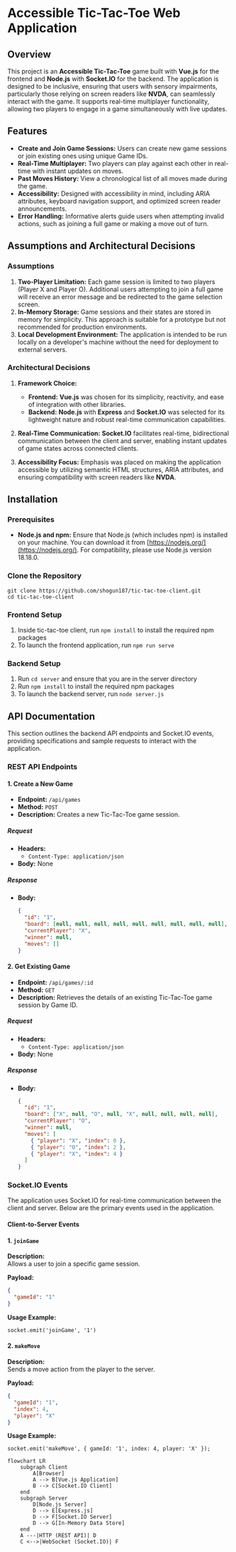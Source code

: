 # Accessible Tic-Tac-Toe Web Application

## Overview

This project is an **Accessible Tic-Tac-Toe** game built with **Vue.js** for the frontend and **Node.js** with **Socket.IO** for the backend. The application is designed to be inclusive, ensuring that users with sensory impairments, particularly those relying on screen readers like **NVDA**, can seamlessly interact with the game. It supports real-time multiplayer functionality, allowing two players to engage in a game simultaneously with live updates.

## Features

- **Create and Join Game Sessions:** Users can create new game sessions or join existing ones using unique Game IDs.
- **Real-Time Multiplayer:** Two players can play against each other in real-time with instant updates on moves.
- **Past Moves History:** View a chronological list of all moves made during the game.
- **Accessibility:** Designed with accessibility in mind, including ARIA attributes, keyboard navigation support, and optimized screen reader announcements.
- **Error Handling:** Informative alerts guide users when attempting invalid actions, such as joining a full game or making a move out of turn.


## Assumptions and Architectural Decisions

### Assumptions

1. **Two-Player Limitation:** Each game session is limited to two players (Player X and Player O). Additional users attempting to join a full game will receive an error message and be redirected to the game selection screen.
2. **In-Memory Storage:** Game sessions and their states are stored in memory for simplicity. This approach is suitable for a prototype but not recommended for production environments.
3. **Local Development Environment:** The application is intended to be run locally on a developer's machine without the need for deployment to external servers.

### Architectural Decisions

1. **Framework Choice:**
    - **Frontend:** **Vue.js** was chosen for its simplicity, reactivity, and ease of integration with other libraries.
    - **Backend:** **Node.js** with **Express** and **Socket.IO** was selected for its lightweight nature and robust real-time communication capabilities.

2. **Real-Time Communication:** **Socket.IO** facilitates real-time, bidirectional communication between the client and server, enabling instant updates of game states across connected clients.

3. **Accessibility Focus:** Emphasis was placed on making the application accessible by utilizing semantic HTML structures, ARIA attributes, and ensuring compatibility with screen readers like **NVDA**.

## Installation

### Prerequisites

- **Node.js and npm:** Ensure that Node.js (which includes npm) is installed on your machine. You can download it from [https://nodejs.org/](https://nodejs.org/). For compatibility, please use Node.js version 18.18.0.

### Clone the Repository

```
git clone https://github.com/shogun187/tic-tac-toe-client.git
cd tic-tac-toe-client
```

### Frontend Setup

1. Inside tic-tac-toe client, run ```npm install``` to install the required npm packages
2. To launch the frontend application, run ```npm run serve```

### Backend Setup

1. Run ```cd server``` and ensure that you are in the server directory
2. Run ```npm install``` to install the required npm packages
3. To launch the backend server, run ```node server.js```

## API Documentation

This section outlines the backend API endpoints and Socket.IO events, providing specifications and sample requests to interact with the application.

### REST API Endpoints

#### 1. Create a New Game

- **Endpoint:** `/api/games`
- **Method:** `POST`
- **Description:** Creates a new Tic-Tac-Toe game session.

##### Request

- **Headers:**
  - `Content-Type: application/json`
- **Body:** None

##### Response

- **Body:**
  ```json
  {
    "id": "1",
    "board": [null, null, null, null, null, null, null, null, null],
    "currentPlayer": "X",
    "winner": null,
    "moves": []
  }
  ```

#### 2. Get Existing Game

- **Endpoint:** `/api/games/:id`
- **Method:** `GET`
- **Description:** Retrieves the details of an existing Tic-Tac-Toe game session by Game ID.

##### Request

- **Headers:**
  - `Content-Type: application/json`
- **Body:** None

##### Response

- **Body:**
  ```json
  {
    "id": "1",
    "board": ["X", null, "O", null, "X", null, null, null, null],
    "currentPlayer": "O",
    "winner": null,
    "moves": [
      { "player": "X", "index": 0 },
      { "player": "O", "index": 2 },
      { "player": "X", "index": 4 }
    ]
  }
  ```
  
### Socket.IO Events 
The application uses Socket.IO for real-time communication between the client and server. Below are the primary events used in the application.
  
#### Client-to-Server Events

#### 1. `joinGame`

**Description:**  
Allows a user to join a specific game session.

**Payload:**

```json
{
  "gameId": "1"
}
```

**Usage Example:**

```socket.emit('joinGame', '1')```

#### 2. `makeMove`

**Description:**  
Sends a move action from the player to the server.

**Payload:**

```json
{
  "gameId": "1",
  "index": 4,
  "player": "X"
}
```

**Usage Example:**

```socket.emit('makeMove', { gameId: '1', index: 4, player: 'X' });```

```mermaid
flowchart LR
    subgraph Client
        A[Browser]
        A --> B[Vue.js Application]
        B --> C[Socket.IO Client]
    end
    subgraph Server
        D[Node.js Server]
        D --> E[Express.js]
        D --> F[Socket.IO Server]
        D --> G[In-Memory Data Store]
    end
    A ---|HTTP (REST API)| D
    C <-->|WebSocket (Socket.IO)| F


